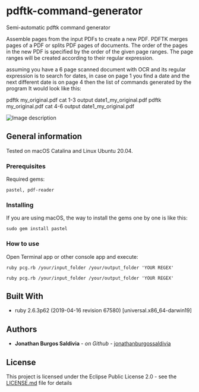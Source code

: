 # pdftk-command-generator
Semi-automatic pdftk command generator

Assemble pages from the input PDFs to create a new PDF. PDFTK merges pages of a PDF or splits PDF pages of documents. The order of the pages in the new PDF is specified by the order of the given page ranges. The page ranges will be created according to their regular expression. 

assuming you have a 6 page scanned document with OCR and its regular expression is to search for dates, in case on page 1 you find a date and the next different date is on page 4 then the list of commands generated by the program It would look like this:

pdftk my_original.pdf cat 1-3 output date1_my_original.pdf
pdftk my_original.pdf cat 4-6 output date1_my_original.pdf


![Image description](https://github.com/jonathanburgossaldivia/)

## General information

Tested on macOS Catalina and Linux Ubuntu 20.04.

### Prerequisites

Required gems:

```
pastel, pdf-reader
```

### Installing

If you are using macOS, the way to install the gems one by one is like this:

```
sudo gem install pastel
```

### How to use

Open Terminal app or other console app and execute:

```
ruby pcg.rb /your/input_folder /your/output_folder 'YOUR REGEX'
```

```
ruby pcg.rb /your/input_folder /your/output_folder 'YOUR REGEX'
```


## Built With

* ruby 2.6.3p62 (2019-04-16 revision 67580) [universal.x86_64-darwin19]

## Authors

* **Jonathan Burgos Saldivia** - *on Github* - [jonathanburgossaldivia](https://github.com/jonathanburgossaldivia)

## License

This project is licensed under the Eclipse Public License 2.0 - see the [LICENSE.md](LICENSE.md) file for details
